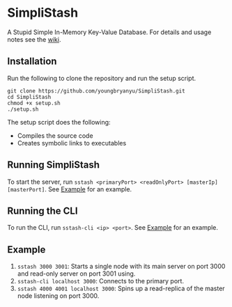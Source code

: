 # SimpliStash
A Stupid Simple In-Memory Key-Value Database. For details and usage notes see the [wiki](https://github.com/youngbryanyu/SimpliStash/wiki).

## Installation
Run the following to clone the repository and run the setup script. 
```
git clone https://github.com/youngbryanyu/SimpliStash.git
cd SimpliStash
chmod +x setup.sh
./setup.sh
```

The setup script does the following:
- Compiles the source code
- Creates symbolic links to executables

## Running SimpliStash
To start the server, run `sstash <primaryPort> <readOnlyPort> [masterIp] [masterPort]`. See [Example](#example) for an example.

## Running the CLI
To run the CLI, run `sstash-cli <ip> <port>`. See [Example](#example) for an example.

## Example
1. `sstash 3000 3001`: Starts a single node with its main server on port 3000 and read-only server on port 3001 using.
2. `sstash-cli localhost 3000`: Connects to the primary port.
3. `sstash 4000 4001 localhost 3000`: Spins up a read-replica of the master node listening on port 3000.
